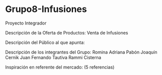 # Grupo8-Infusiones
Proyecto Integrador

Descripción de la Oferta de Productos: Venta de Infusiones

Descripción del Público al que apunta:

Descripción de los integrantes del Grupo:
Romina
Adriana Pabón
Joaquín Cernik
Juan Fernando Tautiva
Rammi Cisterna

Inspiración en referente del mercado: (5 referencias)


